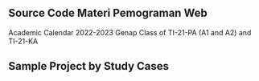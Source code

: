## Source Code Materi Pemograman Web

Academic Calendar 2022-2023 Genap
Class of TI-21-PA (A1 and A2) and TI-21-KA

## Sample Project by Study Cases

<img source="https://github.com/FebryFairuz/IBIK-20222023-GENAP-PW/PROJECT/Captures/dashboard.png" />
